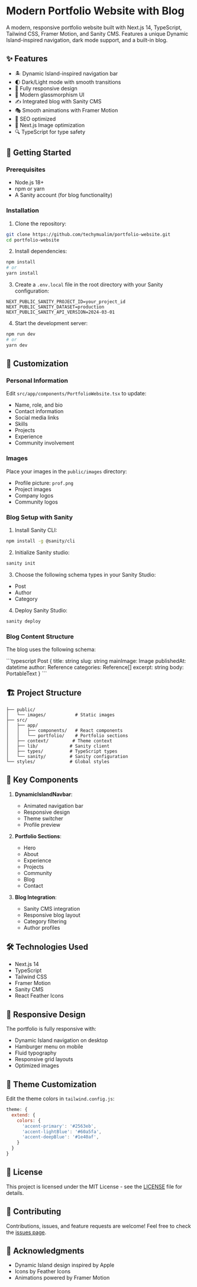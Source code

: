# Modern Portfolio Website with Blog

A modern, responsive portfolio website built with Next.js 14, TypeScript, Tailwind CSS, Framer Motion, and Sanity CMS. Features a unique Dynamic Island-inspired navigation, dark mode support, and a built-in blog.

## ✨ Features

- 🏝️ Dynamic Island-inspired navigation bar
- 🌓 Dark/Light mode with smooth transitions
- 📱 Fully responsive design
- 🎨 Modern glassmorphism UI
- ✍️ Integrated blog with Sanity CMS
- 🎭 Smooth animations with Framer Motion
- 🎯 SEO optimized
- 📸 Next.js Image optimization
- 🔍 TypeScript for type safety

## 🚀 Getting Started

### Prerequisites

- Node.js 18+ 
- npm or yarn
- A Sanity account (for blog functionality)

### Installation

1. Clone the repository:
```bash
git clone https://github.com/techymualim/portfolio-website.git
cd portfolio-website
```

2. Install dependencies:
```bash
npm install
# or
yarn install
```

3. Create a `.env.local` file in the root directory with your Sanity configuration:
```env
NEXT_PUBLIC_SANITY_PROJECT_ID=your_project_id
NEXT_PUBLIC_SANITY_DATASET=production
NEXT_PUBLIC_SANITY_API_VERSION=2024-03-01
```

4. Start the development server:
```bash
npm run dev
# or
yarn dev
```

## 🎨 Customization

### Personal Information
Edit `src/app/components/PortfolioWebsite.tsx` to update:
- Name, role, and bio
- Contact information
- Social media links
- Skills
- Projects
- Experience
- Community involvement

### Images
Place your images in the `public/images` directory:
- Profile picture: `prof.png`
- Project images
- Company logos
- Community logos

### Blog Setup with Sanity

1. Install Sanity CLI:
```bash
npm install -g @sanity/cli
```

2. Initialize Sanity studio:
```bash
sanity init
```

3. Choose the following schema types in your Sanity Studio:
- Post
- Author
- Category

4. Deploy Sanity Studio:
```bash
sanity deploy
```

### Blog Content Structure

The blog uses the following schema:

\`\`\`typescript
Post {
  title: string
  slug: string
  mainImage: Image
  publishedAt: datetime
  author: Reference
  categories: Reference[]
  excerpt: string
  body: PortableText
}
\`\`\`

## 🏗️ Project Structure

```
├── public/
│   └── images/           # Static images
├── src/
│   ├── app/
│   │   ├── components/   # React components
│   │   └── portfolio/    # Portfolio sections
│   ├── context/         # Theme context
│   ├── lib/            # Sanity client
│   ├── types/          # TypeScript types
│   └── sanity/         # Sanity configuration
└── styles/             # Global styles
```

## 🎯 Key Components

1. **DynamicIslandNavbar**: 
   - Animated navigation bar
   - Responsive design
   - Theme switcher
   - Profile preview

2. **Portfolio Sections**:
   - Hero
   - About
   - Experience
   - Projects
   - Community
   - Blog
   - Contact

3. **Blog Integration**:
   - Sanity CMS integration
   - Responsive blog layout
   - Category filtering
   - Author profiles

## 🛠️ Technologies Used

- Next.js 14
- TypeScript
- Tailwind CSS
- Framer Motion
- Sanity CMS
- React Feather Icons

## 📱 Responsive Design

The portfolio is fully responsive with:
- Dynamic Island navigation on desktop
- Hamburger menu on mobile
- Fluid typography
- Responsive grid layouts
- Optimized images

## 🎨 Theme Customization

Edit the theme colors in `tailwind.config.js`:
```javascript
theme: {
  extend: {
    colors: {
      'accent-primary': '#2563eb',
      'accent-lightBlue': '#60a5fa',
      'accent-deepBlue': '#1e40af',
    }
  }
}
```

## 📝 License

This project is licensed under the MIT License - see the [LICENSE](LICENSE) file for details.

## 🤝 Contributing

Contributions, issues, and feature requests are welcome! Feel free to check the [issues page](issues).

## 🙏 Acknowledgments

- Dynamic Island design inspired by Apple
- Icons by Feather Icons
- Animations powered by Framer Motion
